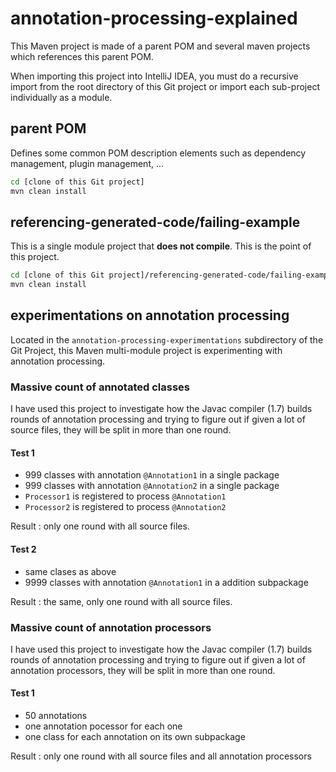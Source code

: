 annotation-processing-explained
===============================


This Maven project is made of a parent POM and several maven projects which references this parent POM.

When importing this project into IntelliJ IDEA, you must do a recursive import from the root directory of this Git project
or import each sub-project individually as a module.

## parent POM

Defines some common POM description elements such as dependency management, plugin management, ...

```sh
cd [clone of this Git project]
mvn clean install
```

## referencing-generated-code/failing-example

This is a single module project that **does not compile**. This is the point of this project.

```sh
cd [clone of this Git project]/referencing-generated-code/failing-example
mvn clean install
```

## experimentations on annotation processing

Located in the ```annotation-processing-experimentations``` subdirectory of the Git Project, this Maven multi-module
project is experimenting with annotation processing.

### Massive count of annotated classes

I have used this project to investigate how the Javac compiler (1.7) builds rounds of annotation processing and trying
to figure out if given a lot of source files, they will be split in more than one round.

#### Test 1

* 999 classes with annotation ```@Annotation1``` in a single package
* 999 classes with annotation ```@Annotation2``` in a single package
* ```Processor1``` is registered to process ```@Annotation1```
* ```Processor2``` is registered to process ```@Annotation2```

Result : only one round with all source files.

#### Test 2

* same clases as above
* 9999 classes with annotation ```@Annotation1``` in a addition subpackage

Result : the same, only one round with all source files.

### Massive count of annotation processors

I have used this project to investigate how the Javac compiler (1.7) builds rounds of annotation processing and trying
to figure out if given a lot of annotation processors, they will be split in more than one round.

#### Test 1

* 50 annotations
* one annotation pocessor for each one
* one class for each annotation on its own subpackage

Result : only one round with all source files and all annotation processors

